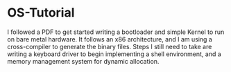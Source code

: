 # OS-Tutorial

I followed a PDF to get started writing a bootloader and simple Kernel to run on bare metal hardware.
It follows an x86 architecture, and I am using a cross-compiler to generate the binary files. Steps I still need to take
are writing a keyboard driver to begin implementing a shell environment, and a memory management system for dynamic
allocation.
